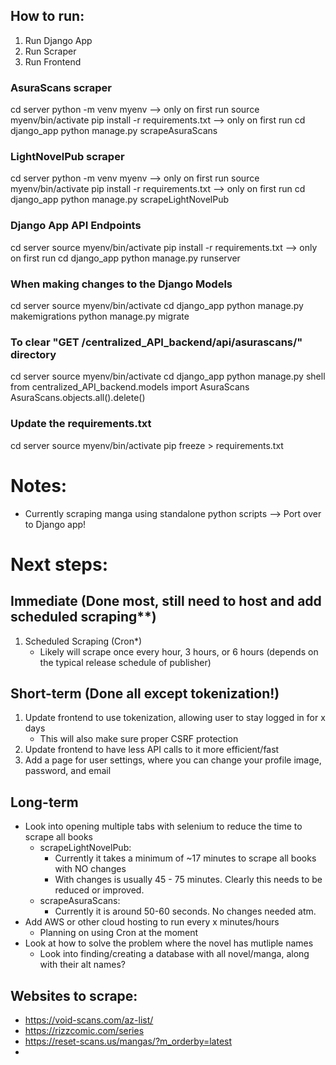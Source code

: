 ## How to run:
1. Run Django App
2. Run Scraper
3. Run Frontend

### AsuraScans scraper
cd server
python -m venv myenv --> only on first run
source myenv/bin/activate
pip install -r requirements.txt  --> only on first run
cd django_app
python manage.py scrapeAsuraScans

### LightNovelPub scraper
cd server
python -m venv myenv --> only on first run
source myenv/bin/activate
pip install -r requirements.txt  --> only on first run
cd django_app
python manage.py scrapeLightNovelPub

### Django App API Endpoints
cd server
source myenv/bin/activate
pip install -r requirements.txt  --> only on first run
cd django_app
python manage.py runserver

### When making changes to the Django Models
cd server
source myenv/bin/activate
cd django_app
python manage.py makemigrations
python manage.py migrate

### To clear "GET /centralized_API_backend/api/asurascans/" directory
cd server
source myenv/bin/activate
cd django_app
python manage.py shell
from centralized_API_backend.models import AsuraScans
AsuraScans.objects.all().delete()

### Update the requirements.txt
cd server
source myenv/bin/activate
pip freeze > requirements.txt

# Notes:
- Currently scraping manga using standalone python scripts --> Port over to Django app!

# Next steps:

## Immediate (Done most, still need to host and add scheduled scraping**)
1. Scheduled Scraping (Cron*)
    - Likely will scrape once every hour, 3 hours, or 6 hours (depends on the typical release schedule of publisher)

## Short-term (Done all except tokenization!)
1. Update frontend to use tokenization, allowing user to stay logged in for x days
    - This will also make sure proper CSRF protection
2. Update frontend to have less API calls to it more efficient/fast
3. Add a page for user settings, where you can change your profile image, password, and email

## Long-term
- Look into opening multiple tabs with selenium to reduce the time to scrape all books
    - scrapeLightNovelPub: 
        - Currently it takes a minimum of ~17 minutes to scrape all books with NO changes
        - With changes is usually 45 - 75 minutes. Clearly this needs to be reduced or improved.
    - scrapeAsuraScans:
        - Currently it is around 50-60 seconds. No changes needed atm.
- Add AWS or other cloud hosting to run every x minutes/hours
    - Planning on using Cron at the moment
- Look at how to solve the problem where the novel has mutliple names
    - Look into finding/creating a database with all novel/manga, along with their alt names?


## Websites to scrape:
- https://void-scans.com/az-list/
- https://rizzcomic.com/series
- https://reset-scans.us/mangas/?m_orderby=latest
- 